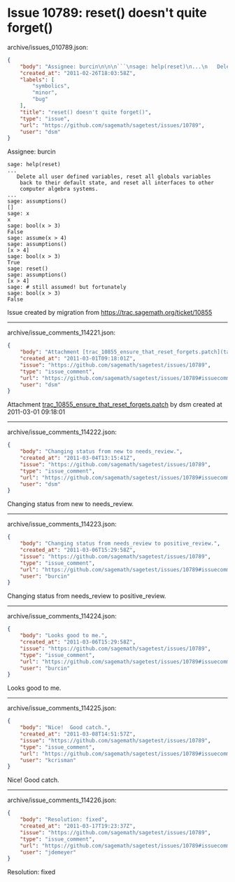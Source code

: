 # Issue 10789: reset() doesn't quite forget()

archive/issues_010789.json:
```json
{
    "body": "Assignee: burcin\n\n\n```\nsage: help(reset)\n...\n   Delete all user defined variables, reset all globals variables\n    back to their default state, and reset all interfaces to other\n    computer algebra systems.\n...\nsage: assumptions()\n[]\nsage: x\nx\nsage: bool(x > 3)\nFalse\nsage: assume(x > 4)\nsage: assumptions()\n[x > 4]\nsage: bool(x > 3)\nTrue\nsage: reset()\nsage: assumptions()\n[x > 4]\nsage: # still assumed! but fortunately\nsage: bool(x > 3)\nFalse\n```\n\n\n\nIssue created by migration from https://trac.sagemath.org/ticket/10855\n\n",
    "created_at": "2011-02-26T18:03:58Z",
    "labels": [
        "symbolics",
        "minor",
        "bug"
    ],
    "title": "reset() doesn't quite forget()",
    "type": "issue",
    "url": "https://github.com/sagemath/sagetest/issues/10789",
    "user": "dsm"
}
```
Assignee: burcin


```
sage: help(reset)
...
   Delete all user defined variables, reset all globals variables
    back to their default state, and reset all interfaces to other
    computer algebra systems.
...
sage: assumptions()
[]
sage: x
x
sage: bool(x > 3)
False
sage: assume(x > 4)
sage: assumptions()
[x > 4]
sage: bool(x > 3)
True
sage: reset()
sage: assumptions()
[x > 4]
sage: # still assumed! but fortunately
sage: bool(x > 3)
False
```



Issue created by migration from https://trac.sagemath.org/ticket/10855





---

archive/issue_comments_114221.json:
```json
{
    "body": "Attachment [trac_10855_ensure_that_reset_forgets.patch](tarball://root/attachments/some-uuid/ticket10855/trac_10855_ensure_that_reset_forgets.patch) by dsm created at 2011-03-01 09:18:01",
    "created_at": "2011-03-01T09:18:01Z",
    "issue": "https://github.com/sagemath/sagetest/issues/10789",
    "type": "issue_comment",
    "url": "https://github.com/sagemath/sagetest/issues/10789#issuecomment-114221",
    "user": "dsm"
}
```

Attachment [trac_10855_ensure_that_reset_forgets.patch](tarball://root/attachments/some-uuid/ticket10855/trac_10855_ensure_that_reset_forgets.patch) by dsm created at 2011-03-01 09:18:01



---

archive/issue_comments_114222.json:
```json
{
    "body": "Changing status from new to needs_review.",
    "created_at": "2011-03-04T13:15:41Z",
    "issue": "https://github.com/sagemath/sagetest/issues/10789",
    "type": "issue_comment",
    "url": "https://github.com/sagemath/sagetest/issues/10789#issuecomment-114222",
    "user": "dsm"
}
```

Changing status from new to needs_review.



---

archive/issue_comments_114223.json:
```json
{
    "body": "Changing status from needs_review to positive_review.",
    "created_at": "2011-03-06T15:29:58Z",
    "issue": "https://github.com/sagemath/sagetest/issues/10789",
    "type": "issue_comment",
    "url": "https://github.com/sagemath/sagetest/issues/10789#issuecomment-114223",
    "user": "burcin"
}
```

Changing status from needs_review to positive_review.



---

archive/issue_comments_114224.json:
```json
{
    "body": "Looks good to me.",
    "created_at": "2011-03-06T15:29:58Z",
    "issue": "https://github.com/sagemath/sagetest/issues/10789",
    "type": "issue_comment",
    "url": "https://github.com/sagemath/sagetest/issues/10789#issuecomment-114224",
    "user": "burcin"
}
```

Looks good to me.



---

archive/issue_comments_114225.json:
```json
{
    "body": "Nice!  Good catch.",
    "created_at": "2011-03-08T14:51:57Z",
    "issue": "https://github.com/sagemath/sagetest/issues/10789",
    "type": "issue_comment",
    "url": "https://github.com/sagemath/sagetest/issues/10789#issuecomment-114225",
    "user": "kcrisman"
}
```

Nice!  Good catch.



---

archive/issue_comments_114226.json:
```json
{
    "body": "Resolution: fixed",
    "created_at": "2011-03-17T19:23:37Z",
    "issue": "https://github.com/sagemath/sagetest/issues/10789",
    "type": "issue_comment",
    "url": "https://github.com/sagemath/sagetest/issues/10789#issuecomment-114226",
    "user": "jdemeyer"
}
```

Resolution: fixed
